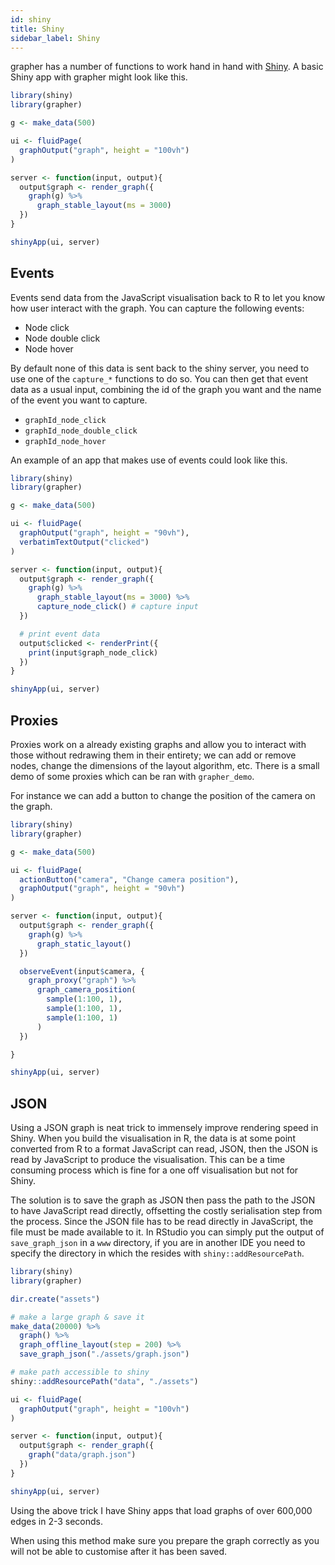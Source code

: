 ```yaml
---
id: shiny
title: Shiny
sidebar_label: Shiny
---
```


grapher has a number of functions to work hand in hand with [Shiny](https://shiny.rstudio.com/). A basic Shiny app with grapher might look like this.

```r
library(shiny)
library(grapher)

g <- make_data(500)

ui <- fluidPage(
  graphOutput("graph", height = "100vh")
)

server <- function(input, output){
  output$graph <- render_graph({
    graph(g) %>% 
      graph_stable_layout(ms = 3000)
  })
}

shinyApp(ui, server)
```

## Events

Events send data from the JavaScript visualisation back to R to let you know how user interact with the graph. You can capture the following events:

- Node click
- Node double click
- Node hover

By default none of this data is sent back to the shiny server, you need to use one of the `capture_*` functions to do so. You can then get that event data as a usual input, combining the id of the graph you want and the name of the event you want to capture.

- `graphId_node_click`
- `graphId_node_double_click`
- `graphId_node_hover`

An example of an app that makes use of events could look like this.

```r
library(shiny)
library(grapher)

g <- make_data(500)

ui <- fluidPage(
  graphOutput("graph", height = "90vh"),
  verbatimTextOutput("clicked")
)

server <- function(input, output){
  output$graph <- render_graph({
    graph(g) %>% 
      graph_stable_layout(ms = 3000) %>% 
      capture_node_click() # capture input
  })

  # print event data
  output$clicked <- renderPrint({
    print(input$graph_node_click)
  })
}

shinyApp(ui, server)
```

## Proxies

Proxies work on a already existing graphs and allow you to interact with those without redrawing them in their entirety; we can add or remove nodes, change the dimensions of the layout algorithm, etc. There is a small demo of some proxies which can be ran with `grapher_demo`.

For instance we can add a button to change the position of the camera on the graph.

```r
library(shiny)
library(grapher)

g <- make_data(500)

ui <- fluidPage(
  actionButton("camera", "Change camera position"),
  graphOutput("graph", height = "90vh")
)

server <- function(input, output){
  output$graph <- render_graph({
    graph(g) %>% 
      graph_static_layout()
  })

  observeEvent(input$camera, {
    graph_proxy("graph") %>% 
      graph_camera_position(
        sample(1:100, 1),
        sample(1:100, 1),
        sample(1:100, 1)
      )
  })

}

shinyApp(ui, server)
```

## JSON

Using a JSON graph is neat trick to immensely improve rendering speed in Shiny. When you build the visualisation in R, the data is at some point converted from R to a format JavaScript can read, JSON, then the JSON is read by JavaScript to produce the visualisation. This can be a time consuming process which is fine for a one off visualisation but not for Shiny. 

The solution is to save the graph as JSON then pass the path to the JSON to have JavaScript read directly, offsetting the costly serialisation step from the process. Since the JSON file has to be read directly in JavaScript, the file must be made available to it. In RStudio you can simply put the output of `save_graph_json` in a `www` directory, if you are in another IDE you need to specify the directory in which the resides with `shiny::addResourcePath`.

```r
library(shiny)
library(grapher)

dir.create("assets")

# make a large graph & save it
make_data(20000) %>%
  graph() %>% 
  graph_offline_layout(step = 200) %>%  
  save_graph_json("./assets/graph.json")

# make path accessible to shiny
shiny::addResourcePath("data", "./assets")

ui <- fluidPage(
  graphOutput("graph", height = "100vh")
)

server <- function(input, output){
  output$graph <- render_graph({
    graph("data/graph.json")
  })
}

shinyApp(ui, server)
```

Using the above trick I have Shiny apps that load graphs of over 600,000 edges in 2-3 seconds.

When using this method make sure you prepare the graph correctly as you will not be able to customise after it has been saved.
